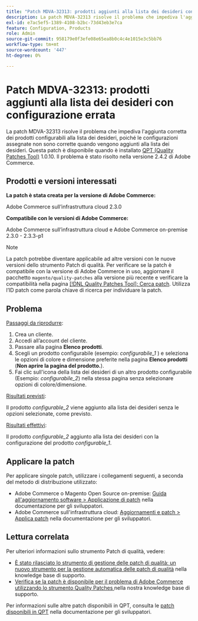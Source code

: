 ```yaml
---
title: "Patch MDVA-32313: prodotti aggiunti alla lista dei desideri con configurazione errata"
description: La patch MDVA-32313 risolve il problema che impediva l'aggiunta corretta dei prodotti configurabili alla lista dei desideri, poiché le configurazioni assegnate non sono corrette quando vengono aggiunti alla lista dei desideri. Questa patch è disponibile quando è installato [Quality Patches Tool (QPT)](https://devdocs.magento.com/guides/v2.4/comp-mgr/patching.html#mqp) 1.0.10. Il problema è stato risolto nella versione 2.4.2 di Adobe Commerce.
exl-id: e7ac5ef5-1389-4108-b2bc-73d43eb3e7ca
feature: Configuration, Products
role: Admin
source-git-commit: 958179e0f3efe08e65ea8b0c4c4e1015e3c5bb76
workflow-type: tm+mt
source-wordcount: '447'
ht-degree: 0%

---
```


# Patch MDVA-32313: prodotti aggiunti alla lista dei desideri con configurazione errata

La patch MDVA-32313 risolve il problema che impediva l&#39;aggiunta corretta dei prodotti configurabili alla lista dei desideri, poiché le configurazioni assegnate non sono corrette quando vengono aggiunti alla lista dei desideri. Questa patch è disponibile quando è installato [QPT (Quality Patches Tool)](https://devdocs.magento.com/guides/v2.4/comp-mgr/patching.html#mqp) 1.0.10. Il problema è stato risolto nella versione 2.4.2 di Adobe Commerce.

## Prodotti e versioni interessati

**La patch è stata creata per la versione di Adobe Commerce:**

Adobe Commerce sull’infrastruttura cloud 2.3.0

**Compatibile con le versioni di Adobe Commerce:**

Adobe Commerce sull’infrastruttura cloud e Adobe Commerce on-premise 2.3.0 - 2.3.3-p1

>[!NOTE]
>
>La patch potrebbe diventare applicabile ad altre versioni con le nuove versioni dello strumento Patch di qualità. Per verificare se la patch è compatibile con la versione di Adobe Commerce in uso, aggiornare il pacchetto `magento/quality-patches` alla versione più recente e verificare la compatibilità nella pagina [[!DNL Quality Patches Tool]: Cerca patch](https://devdocs.magento.com/quality-patches/tool.html#patch-grid). Utilizza l’ID patch come parola chiave di ricerca per individuare la patch.

## Problema

<u>Passaggi da riprodurre</u>:

1. Crea un cliente.
1. Accedi all’account del cliente.
1. Passare alla pagina **Elenco prodotti**.
1. Scegli un prodotto configurabile (esempio: *configurabile\_1* ) e seleziona le opzioni di colore e dimensione preferite nella pagina **Elenco prodotti** (**Non aprire la pagina del prodotto.**).
1. Fai clic sull&#39;icona della lista dei desideri di un altro prodotto configurabile (Esempio: *configurabile\_2*) nella stessa pagina senza selezionare opzioni di colore/dimensione.

<u>Risultati previsti</u>:

Il prodotto *configurable\_2* viene aggiunto alla lista dei desideri senza le opzioni selezionate, come previsto.

<u>Risultati effettivi</u>:

Il prodotto *configurable\_2* aggiunto alla lista dei desideri con la configurazione del prodotto *configurable\_1*.

## Applicare la patch

Per applicare singole patch, utilizzare i collegamenti seguenti, a seconda del metodo di distribuzione utilizzato:

* Adobe Commerce o Magento Open Source on-premise: [Guida all&#39;aggiornamento software > Applicazione di patch](https://devdocs.magento.com/guides/v2.4/comp-mgr/patching/mqp.html) nella documentazione per gli sviluppatori.
* Adobe Commerce sull&#39;infrastruttura cloud: [Aggiornamenti e patch > Applica patch](https://devdocs.magento.com/cloud/project/project-patch.html) nella documentazione per gli sviluppatori.

## Lettura correlata

Per ulteriori informazioni sullo strumento Patch di qualità, vedere:

* [È stato rilasciato lo strumento di gestione delle patch di qualità: un nuovo strumento per la gestione automatica delle patch di qualità](/help/announcements/adobe-commerce-announcements/magento-quality-patches-released-new-tool-to-self-serve-quality-patches.md) nella knowledge base di supporto.
* [Verifica se la patch è disponibile per il problema di Adobe Commerce utilizzando lo strumento Quality Patches ](/help/support-tools/patches-available-in-qpt-tool/check-patch-for-magento-issue-with-magento-quality-patches.md) nella nostra knowledge base di supporto.

Per informazioni sulle altre patch disponibili in QPT, consulta le [patch disponibili in QPT](https://devdocs.magento.com/quality-patches/tool.html#patch-grid) nella documentazione per gli sviluppatori.
